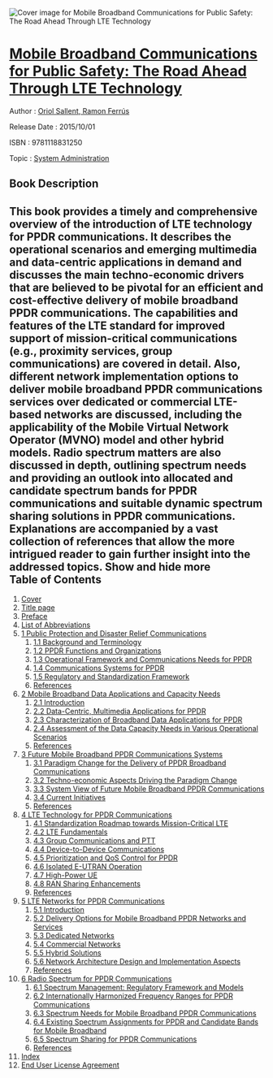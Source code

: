![Cover image for Mobile Broadband Communications for Public Safety: The Road Ahead Through LTE Technology](https://imgdetail.ebookreading.net/cover/cover/system_admin/EB9781118831250.jpg)

[Mobile Broadband Communications for Public Safety: The Road Ahead Through LTE Technology](https://ebookreading.net/view/book/Mobile+Broadband+Communications+for+Public+Safety%3A+The+Road+Ahead+Through+LTE+Technology-EB9781118831250_1.html "Mobile Broadband Communications for Public Safety: The Road Ahead Through LTE Technology")
====================================================================================================================

Author : [Oriol Sallent](https://ebookreading.net/search/author/Oriol+Sallent),[ Ramon Ferrús](https://ebookreading.net/search/author/+Ramon+Ferr%C3%BAs)

Release Date : 2015/10/01

ISBN : 9781118831250

Topic : [System Administration](https://ebookreading.net/search/category/system-administration)

Book Description
-----------------

 This book provides a timely and comprehensive overview of the introduction of LTE technology for PPDR communications. It describes the operational scenarios and emerging multimedia and data-centric applications in demand and discusses the main techno-economic drivers that are believed to be pivotal for an efficient and cost-effective delivery of mobile broadband PPDR communications. The capabilities and features of the LTE standard for improved support of mission-critical communications (e.g., proximity services, group communications) are covered in detail. Also, different network implementation options to deliver mobile broadband PPDR communications services over dedicated or commercial LTE-based networks are discussed, including the applicability of the Mobile Virtual Network Operator (MVNO) model and other hybrid models. Radio spectrum matters are also discussed in depth, outlining spectrum needs and providing an outlook into allocated and candidate spectrum bands for PPDR communications and suitable dynamic spectrum sharing solutions in PPDR communications. Explanations are accompanied by a vast collection of references that allow the more intrigued reader to gain further insight into the addressed topics.        Show and hide more                
Table of Contents
-----------------

1. [Cover](https://ebookreading.net/view/book/Mobile+Broadband+Communications+for+Public+Safety%3A+The+Road+Ahead+Through+LTE+Technology-EB9781118831250_1.html)
1. [Title page](https://ebookreading.net/view/book/Mobile+Broadband+Communications+for+Public+Safety%3A+The+Road+Ahead+Through+LTE+Technology-EB9781118831250_3.html)
1. [Preface](https://ebookreading.net/view/book/Mobile+Broadband+Communications+for+Public+Safety%3A+The+Road+Ahead+Through+LTE+Technology-EB9781118831250_5.html)
1. [List of Abbreviations](https://ebookreading.net/view/book/Mobile+Broadband+Communications+for+Public+Safety%3A+The+Road+Ahead+Through+LTE+Technology-EB9781118831250_6.html)
1. [1 Public Protection and Disaster Relief Communications](https://ebookreading.net/view/book/Mobile+Broadband+Communications+for+Public+Safety%3A+The+Road+Ahead+Through+LTE+Technology-EB9781118831250_7.html)
    1. [1.1 Background and Terminology](https://ebookreading.net/view/book/Mobile+Broadband+Communications+for+Public+Safety%3A+The+Road+Ahead+Through+LTE+Technology-EB9781118831250_7.html#head-2-1)
    1. [1.2 PPDR Functions and Organizations](https://ebookreading.net/view/book/Mobile+Broadband+Communications+for+Public+Safety%3A+The+Road+Ahead+Through+LTE+Technology-EB9781118831250_7.html#head-2-2)
    1. [1.3 Operational Framework and Communications Needs for PPDR](https://ebookreading.net/view/book/Mobile+Broadband+Communications+for+Public+Safety%3A+The+Road+Ahead+Through+LTE+Technology-EB9781118831250_7.html#head-2-3)
    1. [1.4 Communications Systems for PPDR](https://ebookreading.net/view/book/Mobile+Broadband+Communications+for+Public+Safety%3A+The+Road+Ahead+Through+LTE+Technology-EB9781118831250_7.html#head-2-4)
    1. [1.5 Regulatory and Standardization Framework](https://ebookreading.net/view/book/Mobile+Broadband+Communications+for+Public+Safety%3A+The+Road+Ahead+Through+LTE+Technology-EB9781118831250_7.html#head-2-5)
    1. [References](https://ebookreading.net/view/book/Mobile+Broadband+Communications+for+Public+Safety%3A+The+Road+Ahead+Through+LTE+Technology-EB9781118831250_7.html#head-2-6)
1. [2 Mobile Broadband Data Applications and Capacity Needs](https://ebookreading.net/view/book/Mobile+Broadband+Communications+for+Public+Safety%3A+The+Road+Ahead+Through+LTE+Technology-EB9781118831250_8.html)
    1. [2.1 Introduction](https://ebookreading.net/view/book/Mobile+Broadband+Communications+for+Public+Safety%3A+The+Road+Ahead+Through+LTE+Technology-EB9781118831250_8.html#head-2-8)
    1. [2.2 Data-Centric, Multimedia Applications for PPDR](https://ebookreading.net/view/book/Mobile+Broadband+Communications+for+Public+Safety%3A+The+Road+Ahead+Through+LTE+Technology-EB9781118831250_8.html#head-2-9)
    1. [2.3 Characterization of Broadband Data Applications for PPDR](https://ebookreading.net/view/book/Mobile+Broadband+Communications+for+Public+Safety%3A+The+Road+Ahead+Through+LTE+Technology-EB9781118831250_8.html#head-2-10)
    1. [2.4 Assessment of the Data Capacity Needs in Various Operational Scenarios](https://ebookreading.net/view/book/Mobile+Broadband+Communications+for+Public+Safety%3A+The+Road+Ahead+Through+LTE+Technology-EB9781118831250_8.html#head-2-11)
    1. [References](https://ebookreading.net/view/book/Mobile+Broadband+Communications+for+Public+Safety%3A+The+Road+Ahead+Through+LTE+Technology-EB9781118831250_8.html#head-2-12)
1. [3 Future Mobile Broadband PPDR Communications Systems](https://ebookreading.net/view/book/Mobile+Broadband+Communications+for+Public+Safety%3A+The+Road+Ahead+Through+LTE+Technology-EB9781118831250_9.html)
    1. [3.1 Paradigm Change for the Delivery of PPDR Broadband Communications](https://ebookreading.net/view/book/Mobile+Broadband+Communications+for+Public+Safety%3A+The+Road+Ahead+Through+LTE+Technology-EB9781118831250_9.html#head-2-14)
    1. [3.2 Techno-economic Aspects Driving the Paradigm Change](https://ebookreading.net/view/book/Mobile+Broadband+Communications+for+Public+Safety%3A+The+Road+Ahead+Through+LTE+Technology-EB9781118831250_9.html#head-2-15)
    1. [3.3 System View of Future Mobile Broadband PPDR Communications](https://ebookreading.net/view/book/Mobile+Broadband+Communications+for+Public+Safety%3A+The+Road+Ahead+Through+LTE+Technology-EB9781118831250_9.html#head-2-16)
    1. [3.4 Current Initiatives](https://ebookreading.net/view/book/Mobile+Broadband+Communications+for+Public+Safety%3A+The+Road+Ahead+Through+LTE+Technology-EB9781118831250_9.html#head-2-17)
    1. [References](https://ebookreading.net/view/book/Mobile+Broadband+Communications+for+Public+Safety%3A+The+Road+Ahead+Through+LTE+Technology-EB9781118831250_9.html#head-2-18)
1. [4 LTE Technology for PPDR Communications](https://ebookreading.net/view/book/Mobile+Broadband+Communications+for+Public+Safety%3A+The+Road+Ahead+Through+LTE+Technology-EB9781118831250_10.html)
    1. [4.1 Standardization Roadmap towards Mission-Critical LTE](https://ebookreading.net/view/book/Mobile+Broadband+Communications+for+Public+Safety%3A+The+Road+Ahead+Through+LTE+Technology-EB9781118831250_10.html#head-2-20)
    1. [4.2 LTE Fundamentals](https://ebookreading.net/view/book/Mobile+Broadband+Communications+for+Public+Safety%3A+The+Road+Ahead+Through+LTE+Technology-EB9781118831250_10.html#head-2-21)
    1. [4.3 Group Communications and PTT](https://ebookreading.net/view/book/Mobile+Broadband+Communications+for+Public+Safety%3A+The+Road+Ahead+Through+LTE+Technology-EB9781118831250_10.html#head-2-22)
    1. [4.4 Device-to-Device Communications](https://ebookreading.net/view/book/Mobile+Broadband+Communications+for+Public+Safety%3A+The+Road+Ahead+Through+LTE+Technology-EB9781118831250_10.html#head-2-23)
    1. [4.5 Prioritization and QoS Control for PPDR](https://ebookreading.net/view/book/Mobile+Broadband+Communications+for+Public+Safety%3A+The+Road+Ahead+Through+LTE+Technology-EB9781118831250_10.html#head-2-24)
    1. [4.6 Isolated E-UTRAN Operation](https://ebookreading.net/view/book/Mobile+Broadband+Communications+for+Public+Safety%3A+The+Road+Ahead+Through+LTE+Technology-EB9781118831250_10.html#head-2-25)
    1. [4.7 High-Power UE](https://ebookreading.net/view/book/Mobile+Broadband+Communications+for+Public+Safety%3A+The+Road+Ahead+Through+LTE+Technology-EB9781118831250_10.html#head-2-26)
    1. [4.8 RAN Sharing Enhancements](https://ebookreading.net/view/book/Mobile+Broadband+Communications+for+Public+Safety%3A+The+Road+Ahead+Through+LTE+Technology-EB9781118831250_10.html#head-2-27)
    1. [References](https://ebookreading.net/view/book/Mobile+Broadband+Communications+for+Public+Safety%3A+The+Road+Ahead+Through+LTE+Technology-EB9781118831250_10.html#head-2-28)
1. [5 LTE Networks for PPDR Communications](https://ebookreading.net/view/book/Mobile+Broadband+Communications+for+Public+Safety%3A+The+Road+Ahead+Through+LTE+Technology-EB9781118831250_11.html)
    1. [5.1 Introduction](https://ebookreading.net/view/book/Mobile+Broadband+Communications+for+Public+Safety%3A+The+Road+Ahead+Through+LTE+Technology-EB9781118831250_11.html#head-2-30)
    1. [5.2 Delivery Options for Mobile Broadband PPDR Networks and Services](https://ebookreading.net/view/book/Mobile+Broadband+Communications+for+Public+Safety%3A+The+Road+Ahead+Through+LTE+Technology-EB9781118831250_11.html#head-2-31)
    1. [5.3 Dedicated Networks](https://ebookreading.net/view/book/Mobile+Broadband+Communications+for+Public+Safety%3A+The+Road+Ahead+Through+LTE+Technology-EB9781118831250_11.html#head-2-32)
    1. [5.4 Commercial Networks](https://ebookreading.net/view/book/Mobile+Broadband+Communications+for+Public+Safety%3A+The+Road+Ahead+Through+LTE+Technology-EB9781118831250_11.html#head-2-33)
    1. [5.5 Hybrid Solutions](https://ebookreading.net/view/book/Mobile+Broadband+Communications+for+Public+Safety%3A+The+Road+Ahead+Through+LTE+Technology-EB9781118831250_11.html#head-2-34)
    1. [5.6 Network Architecture Design and Implementation Aspects](https://ebookreading.net/view/book/Mobile+Broadband+Communications+for+Public+Safety%3A+The+Road+Ahead+Through+LTE+Technology-EB9781118831250_11.html#head-2-35)
    1. [References](https://ebookreading.net/view/book/Mobile+Broadband+Communications+for+Public+Safety%3A+The+Road+Ahead+Through+LTE+Technology-EB9781118831250_11.html#head-2-36)
1. [6 Radio Spectrum for PPDR Communications](https://ebookreading.net/view/book/Mobile+Broadband+Communications+for+Public+Safety%3A+The+Road+Ahead+Through+LTE+Technology-EB9781118831250_12.html)
    1. [6.1 Spectrum Management: Regulatory Framework and Models](https://ebookreading.net/view/book/Mobile+Broadband+Communications+for+Public+Safety%3A+The+Road+Ahead+Through+LTE+Technology-EB9781118831250_12.html#head-2-38)
    1. [6.2 Internationally Harmonized Frequency Ranges for PPDR Communications](https://ebookreading.net/view/book/Mobile+Broadband+Communications+for+Public+Safety%3A+The+Road+Ahead+Through+LTE+Technology-EB9781118831250_12.html#head-2-39)
    1. [6.3 Spectrum Needs for Mobile Broadband PPDR Communications](https://ebookreading.net/view/book/Mobile+Broadband+Communications+for+Public+Safety%3A+The+Road+Ahead+Through+LTE+Technology-EB9781118831250_12.html#head-2-40)
    1. [6.4 Existing Spectrum Assignments for PPDR and Candidate Bands for Mobile Broadband](https://ebookreading.net/view/book/Mobile+Broadband+Communications+for+Public+Safety%3A+The+Road+Ahead+Through+LTE+Technology-EB9781118831250_12.html#head-2-41)
    1. [6.5 Spectrum Sharing for PPDR Communications](https://ebookreading.net/view/book/Mobile+Broadband+Communications+for+Public+Safety%3A+The+Road+Ahead+Through+LTE+Technology-EB9781118831250_12.html#head-2-42)
    1. [References](https://ebookreading.net/view/book/Mobile+Broadband+Communications+for+Public+Safety%3A+The+Road+Ahead+Through+LTE+Technology-EB9781118831250_12.html#head-2-43)
1. [Index](https://ebookreading.net/view/book/Mobile+Broadband+Communications+for+Public+Safety%3A+The+Road+Ahead+Through+LTE+Technology-EB9781118831250_13.html)
1. [End User License Agreement](https://ebookreading.net/view/book/Mobile+Broadband+Communications+for+Public+Safety%3A+The+Road+Ahead+Through+LTE+Technology-EB9781118831250_14.html)
